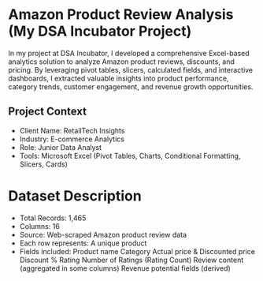 # Amazon Product Review Analysis (My DSA Incubator Project)
In my project at DSA Incubator, I developed a comprehensive Excel-based analytics solution to analyze Amazon product reviews, discounts, and pricing. By leveraging pivot tables, slicers, calculated fields, and interactive dashboards, I extracted valuable insights into product performance, category trends, customer engagement, and revenue growth opportunities.

## Project Context
* Client Name:  RetailTech Insights
* Industry: E-commerce Analytics
* Role: Junior Data Analyst
* Tools: Microsoft Excel (Pivot Tables, Charts, Conditional Formatting, Slicers, Cards)
# Dataset Description
* Total Records: 1,465
* Columns: 16
* Source: Web-scraped Amazon product review data
* Each row represents: A unique product
* Fields included:
  Product name
  Category
  Actual price & Discounted price
  Discount %
  Rating
  Number of Ratings (Rating Count)
  Review content (aggregated in some columns)
  Revenue potential fields (derived)

